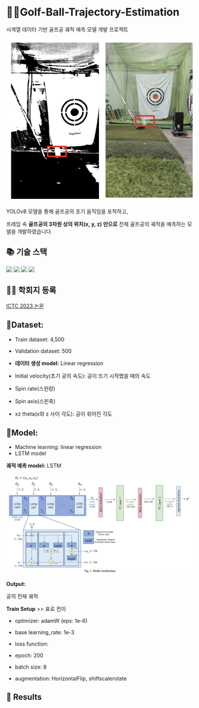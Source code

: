 # 🏌️‍♂️Golf-Ball-Trajectory-Estimation
시계열 데이터 기반 골프공 궤적 예측 모델 개발 프로젝트

![Untitled](./img/first_shot.png)

YOLOv8 모델을 통해 골프공의 초기 움직임을 포착하고, 

프레임 속 **골프공의 3차원 상의 위치(x, y, z) 만으로** 전체 골프공의 궤적을 예측하는 모델을 개발하였습니다. 

## 📚 기술 스택

<img src="https://img.shields.io/badge/python-3776AB?style=for-the-badge&logo=python&logoColor=white">
<img src="https://img.shields.io/badge/pytorch-EE4C2C?style=for-the-badge&logo=pytorch&logoColor=white">
<img src="https://img.shields.io/badge/tensorflow-FF6F00?style=for-the-badge&logo=tensorflow&logoColor=white">
<img src="https://img.shields.io/badge/linux-FCC624?style=for-the-badge&logo=linux&logoColor=white">

## 🧑‍💻 학회지 등록

[ICTC 2023 논문](https://2023.ictc.org/program_proceeding)

## 📂Dataset: 

- Train dataset: 4,500
- Validation dataset: 500

- **데이터 생성 model:** Linear regression 

- Initial velocity(초기 공의 속도): 공이 뜨기 시작했을 때의 속도
- Spin rate(스핀량)
- Spin axis(스핀축)
- xz theta(x와 z 사이 각도): 공이 휘어진 각도



## 🚀Model: 
- Machine learning: linear regression
- LSTM model 

**궤적 예측 model:** LSTM 

![Untitled](./img/model.png)

**Output:**

공의 전체 궤적

**Train Setup** >> 표로 전이 
- optimizer: adamW (eps: 1e-6)

- base learning_rate: 1e-3

- loss function: 

- epoch: 200

- batch size: 8

- augmentation: HorizontalFlip, shiftscalerotate


## 💯 Results

